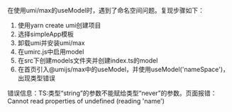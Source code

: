 在使用umi/max的useModel时，遇到了命名空间问题。复现步骤如下：

1. 使用yarn create umi创建项目
2. 选择simpleApp模板
3. 卸载umi并安装umi/max
4. 在umirc.js中启用model
5. 在src下创建models文件夹并创建index.ts的model
6. 在首页引入@umijs/max中的useModel，并使用useModel('nameSpace')，出现类型错误

错误信息：TS:类型“string”的参数不能赋给类型“never”的参数。页面报错：Cannot read properties of undefined (reading 'name')
